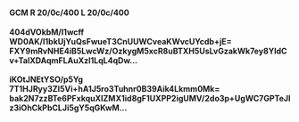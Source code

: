 #### GCM R 20/0c/400 L 20/0c/400
**404dVOkbM/l1wcff**<br/>**WD0AK/l1bkUjYuQsFwueT3CnUUWCveaKWvcUYcdb+jE=**<br/>**FXY9mRvNHE4iB5LwcWz/OzkygM5xcR8uBTXH5UsLvGzakWk7ey8YldCv+TalXDAqmFLAuXzl1LqL4qDw...**<br/><br/>
**iKOtJNEtYSO/p5Yg**<br/>**7T1HJRyy3ZI5Vi+hA1J5ro3Tuhnr0B39Aik4Lkmm0Mk=**<br/>**bak2N7zzBTe6PFxkquXIZMX1id8gF1UXPP2igUMV/2do3p+UgWC7GPTeJlz3iOhCkPbCLJi5gY5qGKwM...**